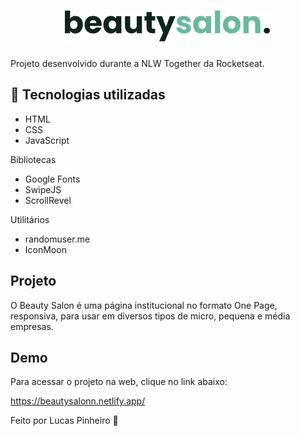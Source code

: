 
<h1 align="center">
    <img alt="BeautySalon" title="Beauty Salon" src="/github/Logo.svg" />
</h1>

Projeto desenvolvido durante a NLW Together da Rocketseat.

    
## 🚀 Tecnologias utilizadas

- HTML
- CSS
- JavaScript

Bibliotecas

- Google Fonts
- SwipeJS
- ScrollRevel

Utilitários

- randomuser.me
- IconMoon

## Projeto

O Beauty Salon é uma página institucional no formato One Page, responsiva, para usar em diversos tipos de micro, pequena e média empresas.

## Demo

Para acessar o projeto na web, clique no link abaixo:

https://beautysalonn.netlify.app/



Feito por Lucas Pinheiro :metal:
